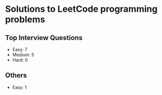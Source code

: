 # Solutions to LeetCode programming problems

## Top Interview Questions
- Easy: 7
- Medium: 5
- Hard: 0
## Others
- Easy: 1
